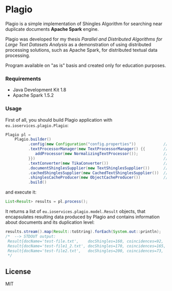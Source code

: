 # Plagio

Plagio is a simple implementation of Shingles Algorithm for searching near duplicate documents **Apache Spark** engine.

Plagio was developed for my thesis *Parallel and Distributed Algorithms for Large Text Datasets Analysis* as a demonstration of using distributed processing solutions, such as Apache Spark, for distributed textual data processing.

Program available on "as is" basis and created only for education purposes.

### Requirements
  - Java Development Kit 1.8
  - Apache Spark 1.5.2

### Usage

First of all, you should build Plagio application with `eu.ioservices.plagio.Plagio`:

```java
Plagio pl = 
    Plagio.builder()
          .config(new Configuration("config.properties"))            // (mandatory) Plagio configuration instance
          .textProcessorManager(new TextProcessorManager() {{        // (optional) you may define Text ProcessorManager for processing text, e.g. with
             addProcessor(new NormalizingTextProcessor());           //   NormalizingStringProcessor, that cleans text from unnecessary spaces
          }})                                                        //   and special characters with text transliterating
          .textConverter(new TikaConverter())                        // (optional) specify InputStream2text Converter implementation
          .documentShinglesSupplier(new TextShinglesSupplier())      // (mandatory) supplier of new shingles to be checked
          .cachedShinglesSupplier(new CachedTextShinglesSupplier())  // (mandatory) supplier of old, cached shingles
          .shinglesCacheProducer(new ObjectCacheProducer())          // (mandatory) cache producer, that saves new, unknown shingles (shingles, that aren't neither found in cache nor intersect with shingles, from other new documents.
          .build()
```

and execute it:

```java
List<Result> results = pl.process();
```

It returns a list of `eu.ioservices.plagio.model.Result` objects, that encapsulates resulting data produced by Plagio
and contains information about documents and its duplication level:

```java
results.stream().map(Result::toString).forEach(System.out::println);
/*  --> STDOUT output:
 Result{docName='test-file.txt',    docShingles=160, coincidences=92,  duplicationLevel=57.49999999999999}
 Result{docName='test-file1_2.txt', docShingles=170, coincidences=165, duplicationLevel=97.05882352941177}
 Result{docName='test-file2.txt',   docShingles=200, coincidences=73,  duplicationLevel=36.5}
 */
```

## License
MIT
